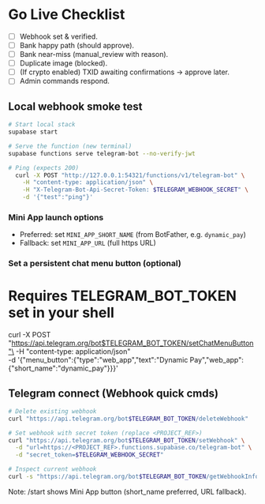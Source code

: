 # Go Live Checklist

- [ ] Webhook set & verified.
- [ ] Bank happy path (should approve).
- [ ] Bank near-miss (manual_review with reason).
- [ ] Duplicate image (blocked).
- [ ] (If crypto enabled) TXID awaiting confirmations → approve later.
- [ ] Admin commands respond.

## Local webhook smoke test

```bash
# Start local stack
supabase start

# Serve the function (new terminal)
supabase functions serve telegram-bot --no-verify-jwt

# Ping (expects 200)
  curl -X POST "http://127.0.0.1:54321/functions/v1/telegram-bot" \
    -H "content-type: application/json" \
    -H "X-Telegram-Bot-Api-Secret-Token: $TELEGRAM_WEBHOOK_SECRET" \
    -d '{"test":"ping"}'
```

### Mini App launch options

- Preferred: set `MINI_APP_SHORT_NAME` (from BotFather, e.g. `dynamic_pay`)
- Fallback: set `MINI_APP_URL` (full https URL)

### Set a persistent chat menu button (optional)

# Requires TELEGRAM_BOT_TOKEN set in your shell

curl -X POST
"https://api.telegram.org/bot$TELEGRAM_BOT_TOKEN/setChatMenuButton"\
-H "content-type: application/json"\
-d '{"menu_button":{"type":"web_app","text":"Dynamic
Pay","web_app":{"short_name":"dynamic_pay"}}}'

## Telegram connect (Webhook quick cmds)

```bash
# Delete existing webhook
curl "https://api.telegram.org/bot$TELEGRAM_BOT_TOKEN/deleteWebhook"

# Set webhook with secret token (replace <PROJECT_REF>)
curl "https://api.telegram.org/bot$TELEGRAM_BOT_TOKEN/setWebhook" \
  -d "url=https://<PROJECT_REF>.functions.supabase.co/telegram-bot" \
  -d "secret_token=$TELEGRAM_WEBHOOK_SECRET"

# Inspect current webhook
curl -s "https://api.telegram.org/bot$TELEGRAM_BOT_TOKEN/getWebhookInfo"
```

Note: /start shows Mini App button (short_name preferred, URL fallback).
